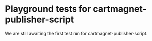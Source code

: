 # Playground tests for cartmagnet-publisher-script
We are still awaiting the first test run for cartmagnet-publisher-script.
